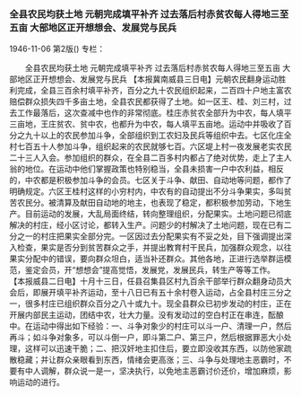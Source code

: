 ### 全县农民均获土地  元朝完成填平补齐  过去落后村赤贫农每人得地三至五亩  大部地区正开想想会、发展党与民兵

1946-11-06
第2版()
专栏：

　　全县农民均获土地
    元朝完成填平补齐
    过去落后村赤贫农每人得地三至五亩
    大部地区正开想想会、发展党与民兵
    【本报冀南威县三日电】元朝农民翻身运动胜利完成，全县三百余村填平补齐，百分之九十农民组织起来，二百四十户地主富农赔偿群众损失四千多亩土地，全县农民都获得了土地。如一区王、桂、刘三村，过去工作最落后，这次查减中也作的非常彻底。桂庄赤贫农全部升为中农，每人填平三亩地，王庄贫农、贫中农，也都升为中农，每人填平五亩地。运动中并吸收了百分之九十以上的农民参加斗争，全部组织到工农妇及民兵等组织中去。七区化庄全村七百五十人参加斗争，组织起来的农民就够七百。六区堤上村一夜发展老实农民二十三人入会。参加组织的群众，在全县二百多村内都占了绝对优势，走上了主人翁的地位。在运动中他们掌握政策也特别稳当，全县未损害一户中农利益，相反的，中农都是积极参加斗争的会员。七区关于斗争、献田、自动地等问题，都作了明确规定。六区王桂村这样的小穷村内，中农有的自动提出不分斗争果实，多叫贫苦农民分。被清算及献田自动地的地主，也表现了稳定，都积极参加劳动，下地生产。目前运动的发展，大乱局面终结，转向整理组织，分配果实。土地问题已彻底解决的村庄，经小区讨论，都转入生产。问题少的村解决了土地问题，现在已有二分之一的村庄把果实全部分完。一区因过去分配果实有不妥之处，目下强调提出深入检查，果实是否分到贫苦群众之手，并提出教育村干民兵，加强群众观念，以往果实分配中的错误，要向群众坦白，适当补还群众。其他各地，正进行选举群运模范，鉴定会员，开“想想会”提高觉悟，发展党，发展民兵，转生产等等工作。
    【本报威县二日电】十月十三日，任县召集县区村九百余干部举行群众翻身动员大会后，即展开填平补齐运动，至十八日已有五十余村卷入运动，占全县村庄三分之一，很多村庄已组织群众百分之八十或九十。现全县群众已初步发动的村庄，正在开展内部民主运动，团结中农，壮大力量。没有发动过的空白村正在串连，酝酿中。在运动中得出如下经验：一、斗争对象少的村庄可以斗一户、清理一户，然后再斗；如斗争对象多，可以斗倒一户，即斗第二户、第三户，然后根据罪恶大小处理，这样可以迅速干脆；二、把汉奸地主扣住后，要立即没收其东西，以防他家疏散稳藏；并让群众亲眼看到东西，情绪会更高涨；三、斗争与处理地主恶霸时，不要有中人调解，群众说一是一，坚决执行，以免地主恶霸讨价还价，增加麻烦，影响运动的进行。
